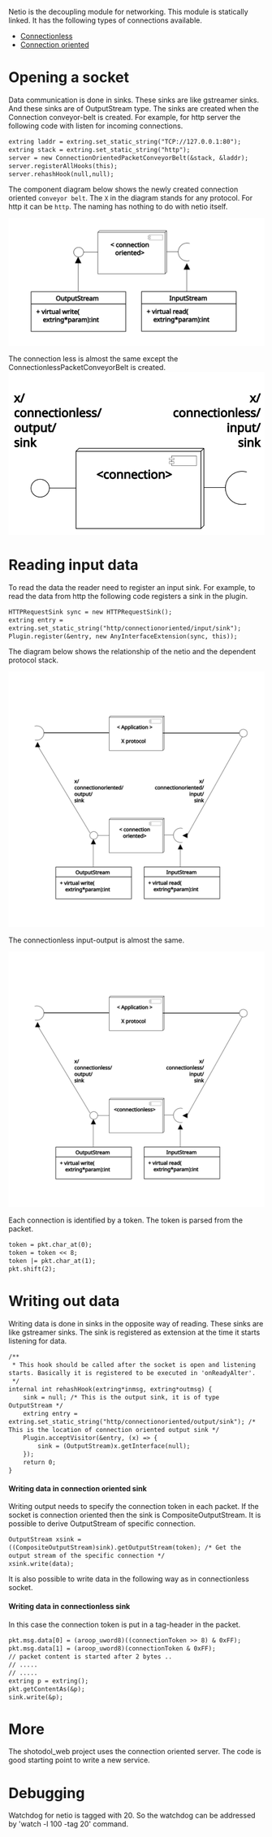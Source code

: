 
Netio is the decoupling module for networking. This module is statically linked. It has the following types of connections available.

- [Connectionless](vsrc/ConnectionlessPacketConveyorBelt.vala)
- [Connection oriented](vsrc/ConnectionOrientedPacketConveyorBelt.vala)

Opening a socket
=================



Data communication is done in sinks. These sinks are like gstreamer sinks. And these sinks are of OutputStream type. The sinks are created when the Connection conveyor-belt is created. For example, for http server the following code with listen for incoming connections.

```vala
extring laddr = extring.set_static_string("TCP://127.0.0.1:80");
extring stack = extring.set_static_string("http");
server = new ConnectionOrientedPacketConveyorBelt(&stack, &laddr);
server.registerAllHooks(this);
server.rehashHook(null,null);
```

The component diagram below shows the newly created connection oriented `conveyor belt`. The `X` in the diagram stands for any protocol. For http it can be `http`. The naming has nothing to do with netio itself.

![connectionoriented](../../docs/diagrams/connectionoriented.svg)

The connection less is almost the same except the ConnectionlessPacketConveyorBelt is created.
![connectionless](../../docs/diagrams/connectionless.svg)

Reading input data
===================

To read the data the reader need to register an input sink. For example, to read the data from http the following code registers a sink in the plugin.

```vala
HTTPRequestSink sync = new HTTPRequestSink();
extring entry = extring.set_static_string("http/connectionoriented/input/sink");
Plugin.register(&entry, new AnyInterfaceExtension(sync, this));
```

The diagram below shows the relationship of the netio and the dependent protocol stack.

![connectionoriented](../../docs/diagrams/connectionoriented_full.svg)

The connectionless input-output is almost the same.

![connectionoriented](../../docs/diagrams/connectionless_full.svg)

Each connection is identified by a token. The token is parsed from the packet.

```vala
token = pkt.char_at(0);
token = token << 8;
token |= pkt.char_at(1);
pkt.shift(2);
```

Writing out data
==================

Writing data is done in sinks in the opposite way of reading. These sinks are like gstreamer sinks. The sink is registered as extension at the time it starts listening for data.

```vala
/**
 * This hook should be called after the socket is open and listening starts. Basically it is registered to be executed in 'onReadyAlter'.
 */
internal int rehashHook(extring*inmsg, extring*outmsg) {
	sink = null; /* This is the output sink, it is of type OutputStream */
	extring entry = extring.set_static_string("http/connectionoriented/output/sink"); /* This is the location of connection oriented output sink */
	Plugin.acceptVisitor(&entry, (x) => {
		sink = (OutputStream)x.getInterface(null);
	});
	return 0;
}
```

#### Writing data in connection oriented sink

Writing output needs to specify the connection token in each packet. If the socket is connection oriented then the sink is CompositeOutputStream. It is possible to derive OutputStream of specific connection.

```vala
OutputStream xsink = ((CompositeOutputStream)sink).getOutputStream(token); /* Get the output stream of the specific connection */
xsink.write(data);
```
It is also possible to write data in the following way as in connectionless socket.

#### Writing data in connectionless sink

In this case the connection token is put in a tag-header in the packet.

```vala
pkt.msg.data[0] = (aroop_uword8)((connectionToken >> 8) & 0xFF);
pkt.msg.data[1] = (aroop_uword8)(connectionToken & 0xFF);
// packet content is started after 2 bytes ..
// .....
// .....
extring p = extring();
pkt.getContentAs(&p);
sink.write(&p);
```

More
=====

The shotodol_web project uses the connection oriented server. The code is good starting point to write a new service.

Debugging
=========

Watchdog for netio is tagged with 20. So the watchdog can be addressed by 'watch -l 100 -tag 20' command.


